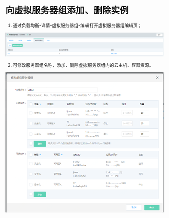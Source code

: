 # 向虚拟服务器组添加、删除实例

1. 通过负载均衡-详情-虚拟服务器组-编辑打开虚拟服务器组编辑页；

![编辑虚拟服务器组](../../../../image/Networking/NLB/NLB-VSList.png)

2. 可修改服务器组名称，添加、删除虚拟服务器组内的云主机、容器资源。

![修改虚拟服务器组](../../../../image/Networking/NLB/NLB-096.png)
		
